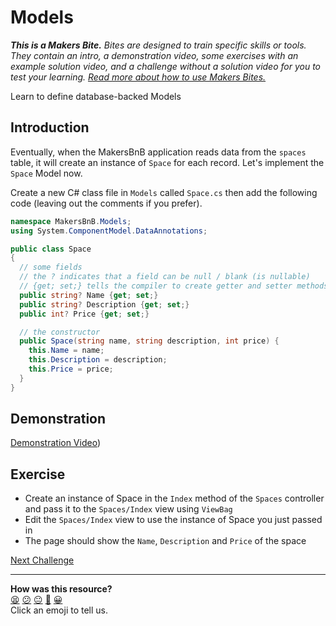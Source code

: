 # Models

_**This is a Makers Bite.** Bites are designed to train specific skills or
tools. They contain an intro, a demonstration video, some exercises with an
example solution video, and a challenge without a solution video for you to test
your learning. [Read more about how to use Makers
Bites.](https://github.com/makersacademy/course/blob/main/labels/bites.md)_

Learn to define database-backed Models

## Introduction

Eventually, when the MakersBnB application reads data from the `spaces` table, it will create an instance of `Space` for each record. Let's implement the `Space` Model now.

Create a new C# class file in `Models` called `Space.cs` then add the following code (leaving out the comments if you prefer).

```cs
namespace MakersBnB.Models;
using System.ComponentModel.DataAnnotations;

public class Space
{
  // some fields
  // the ? indicates that a field can be null / blank (is nullable)
  // {get; set;} tells the compiler to create getter and setter methods
  public string? Name {get; set;}
  public string? Description {get; set;}
  public int? Price {get; set;}

  // the constructor
  public Space(string name, string description, int price) {
    this.Name = name;
    this.Description = description;
    this.Price = price;
  }
}
```



## Demonstration

<!-- OMITTED -->

[Demonstration Video]())

## Exercise

- Create an instance of Space in the `Index` method of the `Spaces` controller and pass it to the `Spaces/Index` view using `ViewBag`
- Edit the `Spaces/Index` view to use the instance of Space you just passed in
- The page should show the `Name`, `Description` and `Price` of the space


[Next Challenge](06_dbcontext_bite.md)

<!-- BEGIN GENERATED SECTION DO NOT EDIT -->

---

**How was this resource?**  
[😫](https://airtable.com/shrUJ3t7KLMqVRFKR?prefill_Repository=makersacademy%2Fcsharp_web_applications&prefill_File=bites%2F05_models_bite.md&prefill_Sentiment=😫) [😕](https://airtable.com/shrUJ3t7KLMqVRFKR?prefill_Repository=makersacademy%2Fcsharp_web_applications&prefill_File=bites%2F05_models_bite.md&prefill_Sentiment=😕) [😐](https://airtable.com/shrUJ3t7KLMqVRFKR?prefill_Repository=makersacademy%2Fcsharp_web_applications&prefill_File=bites%2F05_models_bite.md&prefill_Sentiment=😐) [🙂](https://airtable.com/shrUJ3t7KLMqVRFKR?prefill_Repository=makersacademy%2Fcsharp_web_applications&prefill_File=bites%2F05_models_bite.md&prefill_Sentiment=🙂) [😀](https://airtable.com/shrUJ3t7KLMqVRFKR?prefill_Repository=makersacademy%2Fcsharp_web_applications&prefill_File=bites%2F05_models_bite.md&prefill_Sentiment=😀)  
Click an emoji to tell us.

<!-- END GENERATED SECTION DO NOT EDIT -->
